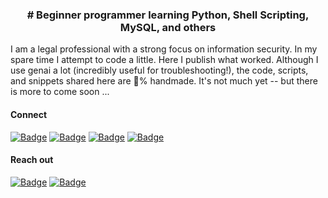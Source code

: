 <h3 align="center">
  # Beginner programmer learning Python, Shell Scripting, MySQL, and others
</h3>

<p>
  I am a legal professional with a strong focus on information security. In my spare time I attempt to code a little. Here I publish what worked. Although I use genai a lot (incredibly useful for troubleshooting!), the code, scripts, and snippets shared here are 💯% handmade. It's not much yet -- but there is more to come soon ...
</p>

<h4>
  Connect
</h4>

<p> 
  <a href="https://x.com/january1073"><img src="https://img.shields.io/badge/X.com-lightgrey?style=flat-square" alt="Badge"></a>
  <a href="https://infosec.exchange/@january1073"><img src="https://img.shields.io/badge/Mastodon-lightgrey?style=flat-square" alt="Badge"></a>
  <a href="https://tryhackme.com/p/january1073"><img src="https://img.shields.io/badge/TryHackMe-lightgrey?style=flat-square" alt="Badge"></a>
  <a href="https://www.linkedin.com/in/fongern" target="_blank"><img src="https://img.shields.io/badge/LinkedIn-lightgrey?style=flat-square" alt="Badge"></a>
</p>

<h4>
  Reach out
</h4>

<p> 
  <a href="mailto:january1073@yahoo.com" target="_blank"><img src="https://img.shields.io/badge/Email-white?style=flat-square" alt="Badge"></a>
  <a href="https://keys.openpgp.org/vks/v1/by-fingerprint/12E72BB71FE10C5C0BC5687B70493AE9DCEF9877" target="_blank"><img src="https://img.shields.io/badge/OpenPGP-white?style=flat-square&logo=gnuprivacyguard" alt="Badge"></a>
</p> 
